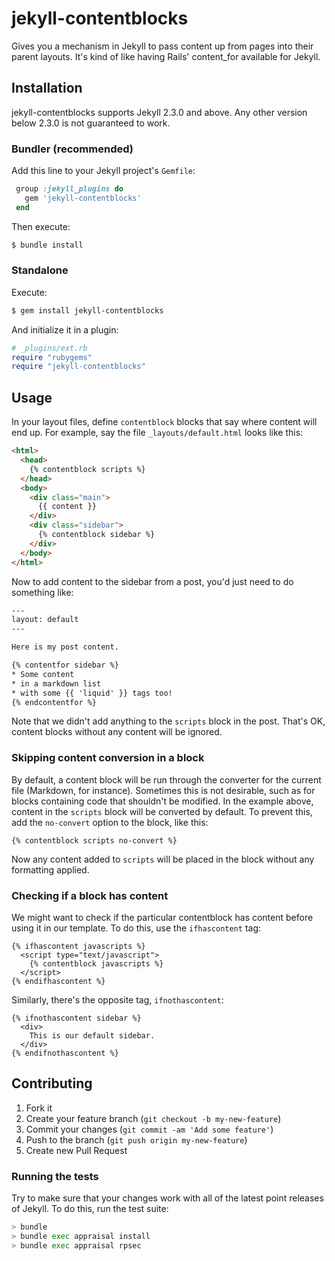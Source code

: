 # jekyll-contentblocks

Gives you a mechanism in Jekyll to pass content up from pages into their parent
layouts. It's kind of like having Rails' content_for available for Jekyll.

## Installation

jekyll-contentblocks supports Jekyll 2.3.0 and above. Any other version below
2.3.0 is not guaranteed to work.

### Bundler (recommended)

Add this line to your Jekyll project's `Gemfile`:
```ruby
 group :jekyll_plugins do
   gem 'jekyll-contentblocks'
 end
```

Then execute:
```bash
$ bundle install
```

### Standalone

Execute:
```bash
$ gem install jekyll-contentblocks
```

And initialize it in a plugin:
```ruby
# _plugins/ext.rb
require "rubygems"
require "jekyll-contentblocks"
```

## Usage

In your layout files, define `contentblock` blocks that say where content will
end up. For example, say the file `_layouts/default.html` looks like this:

```html
<html>
  <head>
    {% contentblock scripts %}
  </head>
  <body>
    <div class="main">
      {{ content }}
    </div>
    <div class="sidebar">
      {% contentblock sidebar %}
    </div>
  </body>
</html>
```

Now to add content to the sidebar from a post, you'd just need to do something like:

```html
---
layout: default
---

Here is my post content.

{% contentfor sidebar %}
* Some content
* in a markdown list
* with some {{ 'liquid' }} tags too!
{% endcontentfor %}
```

Note that we didn't add anything to the `scripts` block in the post. That's OK,
content blocks without any content will be ignored.

### Skipping content conversion in a block

By default, a content block will be run through the converter for the current
file (Markdown, for instance). Sometimes this is not desirable, such as for
blocks containing code that shouldn't be modified. In the example above, content
in the `scripts` block will be converted by default. To prevent this, add the
`no-convert` option to the block, like this:

```
{% contentblock scripts no-convert %}
```

Now any content added to `scripts` will be placed in the block without any
formatting applied.

### Checking if a block has content

We might want to check if the particular contentblock has content before using
it in our template. To do this, use the `ifhascontent` tag:

```liquid
{% ifhascontent javascripts %}
  <script type="text/javascript">
    {% contentblock javascripts %}
  </script>
{% endifhascontent %}
```

Similarly, there's the opposite tag, `ifnothascontent`:

```liquid
{% ifnothascontent sidebar %}
  <div>
    This is our default sidebar.
  </div>
{% endifnothascontent %}
```

## Contributing

1. Fork it
2. Create your feature branch (`git checkout -b my-new-feature`)
3. Commit your changes (`git commit -am 'Add some feature'`)
4. Push to the branch (`git push origin my-new-feature`)
5. Create new Pull Request

### Running the tests

Try to make sure that your changes work with all of the latest point releases
of Jekyll. To do this, run the test suite:

```bash
> bundle
> bundle exec appraisal install
> bundle exec appraisal rpsec
```
